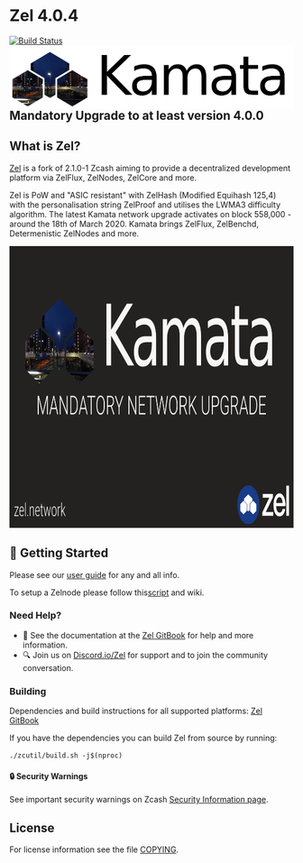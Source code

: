 # Zel 4.0.4
[![Build Status](https://travis-ci.com/zelcash/zelcash.svg?branch=master)](https://travis-ci.com/zelcash/zelcash)
<img align="right" height=112 width=562 src="doc/imgs/kamata.png">

## Mandatory Upgrade to at least version 4.0.0

What is Zel?
--------------

[Zel](https://zel.network/) is a fork of 2.1.0-1 Zcash aiming to provide a decentralized development platform via ZelFlux, ZelNodes, ZelCore and more.

Zel is PoW and "ASIC resistant" with ZelHash (Modified Equihash 125,4) with the personalisation string ZelProof and utilises the LWMA3 difficulty algorithm.
The latest Kamata network upgrade activates on block 558,000 - around the 18th of March 2020. Kamata brings ZelFlux, ZelBenchd, Determenistic ZelNodes and more.


<p align="center">
  <img src="doc/imgs/kamata-mandatory.png" height=500 >
</p>

## :rocket: Getting Started

Please see our [user guide](https://zel.gitbook.io/zeldocs/) for any and all info.

To setup a Zelnode please follow this[script](https://github.com/zelcash/deterministic-zelnode-script/) and wiki.

### Need Help?

* :blue_book: See the documentation at the [Zel GitBook](https://zel.gitbook.io/zelcurrency/installing-zel-daemon)
  for help and more information.
* :mag: Join us on [Discord.io/Zel](https://discord.io/zel) for support and to join the community conversation. 

### Building

Dependencies and build instructions for all supported platforms: [Zel GitBook](https://zel.gitbook.io/zelcurrency/installing-zel-daemon)

If you have the dependencies you can build Zel from source by running:

```
./zcutil/build.sh -j$(nproc)
```

#### :lock: Security Warnings

See important security warnings on Zcash 
[Security Information page](https://z.cash/support/security/).

License
-------

For license information see the file [COPYING](COPYING).
